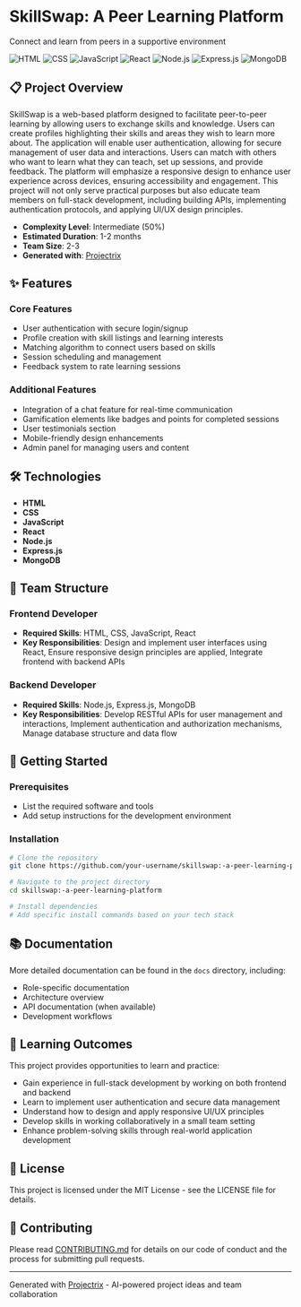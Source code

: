 # SkillSwap: A Peer Learning Platform

Connect and learn from peers in a supportive environment

![HTML](https://img.shields.io/badge/-HTML-05122A?style=flat&logo=html) ![CSS](https://img.shields.io/badge/-CSS-05122A?style=flat&logo=css) ![JavaScript](https://img.shields.io/badge/-JavaScript-05122A?style=flat&logo=javascript) ![React](https://img.shields.io/badge/-React-05122A?style=flat&logo=react) ![Node.js](https://img.shields.io/badge/-Node.js-05122A?style=flat&logo=node.js) ![Express.js](https://img.shields.io/badge/-Express.js-05122A?style=flat&logo=express.js) ![MongoDB](https://img.shields.io/badge/-MongoDB-05122A?style=flat&logo=mongodb)

## 📋 Project Overview

SkillSwap is a web-based platform designed to facilitate peer-to-peer learning by allowing users to exchange skills and knowledge. Users can create profiles highlighting their skills and areas they wish to learn more about. The application will enable user authentication, allowing for secure management of user data and interactions. Users can match with others who want to learn what they can teach, set up sessions, and provide feedback. The platform will emphasize a responsive design to enhance user experience across devices, ensuring accessibility and engagement. This project will not only serve practical purposes but also educate team members on full-stack development, including building APIs, implementing authentication protocols, and applying UI/UX design principles.

- **Complexity Level**: Intermediate (50%)
- **Estimated Duration**: 1-2 months
- **Team Size**: 2-3
- **Generated with**: [Projectrix](https://projectrix.vercel.app)

## ✨ Features

### Core Features
- User authentication with secure login/signup
- Profile creation with skill listings and learning interests
- Matching algorithm to connect users based on skills
- Session scheduling and management
- Feedback system to rate learning sessions

### Additional Features
- Integration of a chat feature for real-time communication
- Gamification elements like badges and points for completed sessions
- User testimonials section
- Mobile-friendly design enhancements
- Admin panel for managing users and content

## 🛠️ Technologies

- **HTML**
- **CSS**
- **JavaScript**
- **React**
- **Node.js**
- **Express.js**
- **MongoDB**

## 👥 Team Structure

### Frontend Developer
- **Required Skills**: HTML, CSS, JavaScript, React
- **Key Responsibilities**: Design and implement user interfaces using React, Ensure responsive design principles are applied, Integrate frontend with backend APIs

### Backend Developer
- **Required Skills**: Node.js, Express.js, MongoDB
- **Key Responsibilities**: Develop RESTful APIs for user management and interactions, Implement authentication and authorization mechanisms, Manage database structure and data flow


## 🚀 Getting Started

### Prerequisites

- List the required software and tools
- Add setup instructions for the development environment

### Installation

```bash
# Clone the repository
git clone https://github.com/your-username/skillswap:-a-peer-learning-platform.git

# Navigate to the project directory
cd skillswap:-a-peer-learning-platform

# Install dependencies
# Add specific install commands based on your tech stack
```

## 📚 Documentation

More detailed documentation can be found in the `docs` directory, including:

- Role-specific documentation
- Architecture overview
- API documentation (when available)
- Development workflows

## 🌱 Learning Outcomes

This project provides opportunities to learn and practice:

- Gain experience in full-stack development by working on both frontend and backend
- Learn to implement user authentication and secure data management
- Understand how to design and apply responsive UI/UX principles
- Develop skills in working collaboratively in a small team setting
- Enhance problem-solving skills through real-world application development

## 📝 License

This project is licensed under the MIT License - see the LICENSE file for details.

## 🤝 Contributing

Please read [CONTRIBUTING.md](CONTRIBUTING.md) for details on our code of conduct and the process for submitting pull requests.

---

Generated with [Projectrix](https://projectrix.vercel.app) - AI-powered project ideas and team collaboration
